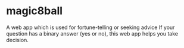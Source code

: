 # magic8ball
A web app which is used for fortune-telling or seeking advice
If your question has a binary answer (yes or no), this web app helps you take decision.
